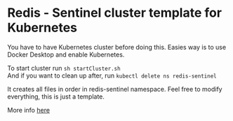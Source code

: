 # Redis - Sentinel cluster template for Kubernetes

You have to have Kubernetes cluster before doing this. Easies way is to use Docker Desktop and enable Kubernetes.

To start cluster run ```sh startCluster.sh```<br/>
And if you want to clean up after, run ```kubectl delete ns redis-sentinel```

It creates all files in order in redis-sentinel namespace. Feel free to modify everything, this is just a template.

More info [here]()